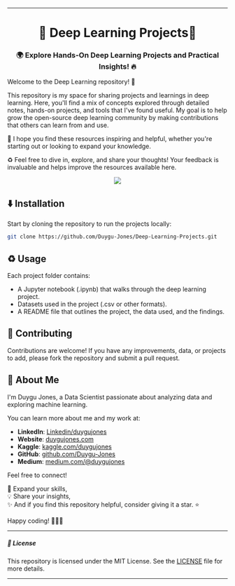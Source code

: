 
---

<h1 align="center">
🤖 Deep Learning Projects🚀
</h1>

<h3 align="center">
🌍 Explore Hands-On Deep Learning Projects and Practical Insights! 🔥
</h3>

Welcome to the Deep Learning repository! 🎉

This repository is my space for sharing projects and learnings in deep learning. Here, you'll find a mix of concepts explored through detailed notes, hands-on projects, and tools that I've found useful. My goal is to help grow the open-source deep learning community by making contributions that others can learn from and use.

🎈 I hope you find these resources inspiring and helpful, whether you're starting out or looking to expand your knowledge.

♻️ Feel free to dive in, explore, and share your thoughts! Your feedback is invaluable and helps improve the resources available here.

<p align="center">
  <img src="https://miro.medium.com/v2/resize:fit:1080/1*nTHoUrFO1WIcovnwC3wS_Q.gif">
</p>

## ⬇️ Installation

Start by cloning the repository to run the projects locally:

```bash
git clone https://github.com/Duygu-Jones/Deep-Learning-Projects.git
```

## ♻️ Usage

Each project folder contains:
- A Jupyter notebook (.ipynb) that walks through the deep learning project.
- Datasets used in the project (.csv or other formats).
- A README file that outlines the project, the data used, and the findings.

## 🤝 Contributing

Contributions are welcome! If you have any improvements, data, or projects to add, please fork the repository and submit a pull request.

## 🌱 About Me

I'm Duygu Jones, a Data Scientist passionate about analyzing data and exploring machine learning. 

You can learn more about me and my work at:
- **LinkedIn**: [Linkedin/duygujones](https://www.linkedin.com/in/duygujones/)
- **Website**: [duygujones.com](https://duygujones.vercel.app/)
- **Kaggle**: [kaggle.com/duygujones](https://www.kaggle.com/duygujones)
- **GitHub**: [github.com/Duygu-Jones](https://github.com/Duygu-Jones)
- **Medium**: [medium.com/@duygujones](https://medium.com/@duygujones)

Feel free to connect!

🎯 Expand your skills,<br>
💡 Share your insights,<br>
✨ And if you find this repository helpful, consider giving it a star. ⭐

Happy coding! 👩‍💻✨

---

##### 📜 License

This repository is licensed under the MIT License. See the [LICENSE](LICENSE) file for more details.

---
